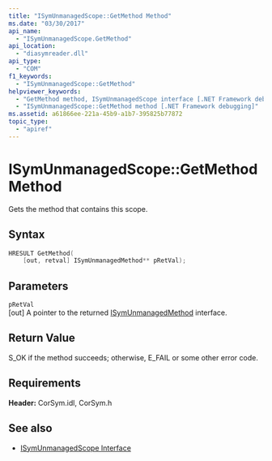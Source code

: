 ```yaml
---
title: "ISymUnmanagedScope::GetMethod Method"
ms.date: "03/30/2017"
api_name: 
  - "ISymUnmanagedScope.GetMethod"
api_location: 
  - "diasymreader.dll"
api_type: 
  - "COM"
f1_keywords: 
  - "ISymUnmanagedScope::GetMethod"
helpviewer_keywords: 
  - "GetMethod method, ISymUnmanagedScope interface [.NET Framework debugging]"
  - "ISymUnmanagedScope::GetMethod method [.NET Framework debugging]"
ms.assetid: a61866ee-221a-45b9-a1b7-395825b77872
topic_type: 
  - "apiref"
---
```

# ISymUnmanagedScope::GetMethod Method
Gets the method that contains this scope.  
  
## Syntax  
  
```cpp  
HRESULT GetMethod(  
    [out, retval] ISymUnmanagedMethod** pRetVal);  
```  
  
## Parameters  
 `pRetVal`  
 [out] A pointer to the returned [ISymUnmanagedMethod](../../../../docs/framework/unmanaged-api/diagnostics/isymunmanagedmethod-interface.md) interface.  
  
## Return Value  
 S_OK if the method succeeds; otherwise, E_FAIL or some other error code.  
  
## Requirements  
 **Header:** CorSym.idl, CorSym.h  
  
## See also

- [ISymUnmanagedScope Interface](../../../../docs/framework/unmanaged-api/diagnostics/isymunmanagedscope-interface.md)
